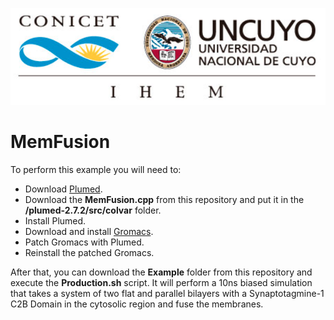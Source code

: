 ![Logo](Logo.png)

# MemFusion

To perform this example you will need to:
- Download [Plumed](https://www.plumed.org/).
- Download the **MemFusion.cpp** from this repository and put it in the **/plumed-2.7.2/src/colvar** folder.
- Install Plumed.
- Download and install [Gromacs](https://manual.gromacs.org/documentation/).
- Patch Gromacs with Plumed.
- Reinstall the patched Gromacs.

After that, you can download the **Example** folder from this repository and execute the **Production.sh** script. It will perform a 10ns biased simulation that takes a system of two flat and parallel bilayers with a Synaptotagmine-1 C2B Domain in the cytosolic region and fuse the membranes.
